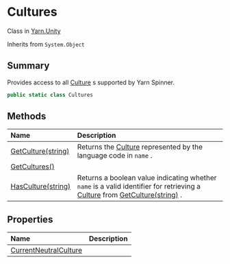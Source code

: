 # Cultures

Class in [Yarn.Unity](/docs/api/csharp/yarn.unity.md)

Inherits from `System.Object`

## Summary


Provides access to all  <a href="yarn.unity.culture.md">Culture</a> s supported by Yarn Spinner.


```csharp
public static class Cultures
```

## Methods

|Name|Description|
|:---|:---|
|[GetCulture(string)](/docs/api/csharp/yarn.unity.cultures.getculture.md)|Returns the  <a href="yarn.unity.culture.md">Culture</a>  represented by the language code in  <code>name</code> .|
|[GetCultures()](/docs/api/csharp/yarn.unity.cultures.getcultures.md)||
|[HasCulture(string)](/docs/api/csharp/yarn.unity.cultures.hasculture.md)|Returns a boolean value indicating whether  <code>name</code>  is a valid identifier for retrieving a  <a href="yarn.unity.culture.md">Culture</a>  from <a href="yarn.unity.cultures.getculture.md">GetCulture(string)</a> .|

## Properties

|Name|Description|
|:---|:---|
|[CurrentNeutralCulture](/docs/api/csharp/yarn.unity.cultures.currentneutralculture.md)||

